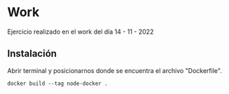 # Work

Ejercicio realizado en el work del día 14 - 11 - 2022

## Instalación

Abrir terminal y posicionarnos donde se encuentra el archivo "Dockerfile".

```
docker build --tag node-docker .

```
